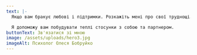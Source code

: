 ```yaml
---
text: |-
  Якщо вам бракує любові і підтримки. Розкажіть мені про свої труднощі.

  Я допоможу вам побудувати теплі стосунки з собою та партнером.
buttonText: Зв'язатися зі мною
image: /assets/uploads/hero3.jpg
imageAlt: Психолог Олеся Бобруйко
---
```



